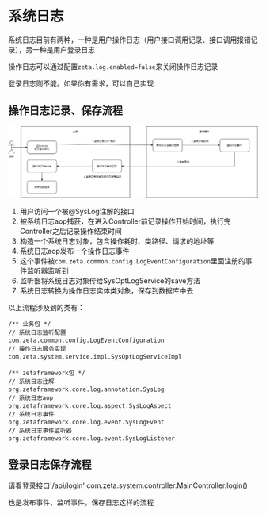 # 系统日志

系统日志目前有两种，一种是用户操作日志（用户接口调用记录、接口调用报错记录），另一种是用户登录日志

操作日志可以通过配置`zeta.log.enabled=false`来关闭操作日志记录

登录日志则不能。如果你有需求，可以自己实现


## 操作日志记录、保存流程
![保存操作日志流程.png](./img/保存操作日志流程.png)

1. 用户访问一个被@SysLog注解的接口
2. 被系统日志aop捕获，在进入Controller前记录操作开始时间，执行完Controller之后记录操作结束时间
3. 构造一个系统日志对象，包含操作耗时、类路径、请求的地址等
4. 系统日志aop发布一个操作日志事件
5. 这个事件被`com.zeta.common.config.LogEventConfiguration`里面注册的事件监听器监听到
6. 监听器将系统日志对象传给SysOptLogService的save方法
7. 系统日志转换为操作日志实体类对象，保存到数据库中去


以上流程涉及到的类有：
```
/** 业务包 */
// 系统日志监听配置
com.zeta.common.config.LogEventConfiguration
// 操作日志服务实现
com.zeta.system.service.impl.SysOptLogServiceImpl

/** zetaframework包 */
// 系统日志注解
org.zetaframework.core.log.annotation.SysLog
// 系统日志aop
org.zetaframework.core.log.aspect.SysLogAspect
// 系统日志事件
org.zetaframework.core.log.event.SysLogEvent
// 系统日志事件监听器
org.zetaframework.core.log.event.SysLogListener
```

## 登录日志保存流程
请看登录接口'/api/login'
com.zeta.system.controller.MainController.login()

也是发布事件，监听事件，保存日志这样的流程
